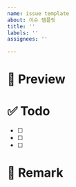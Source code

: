 ```yaml
---
name: issue template
about: 이슈 템플릿
title: ''
labels: ''
assignees: ''

---
```


# 📝 Preview





# ✅ Todo
- [ ] 
- [ ]
- [ ]


# 📌 Remark
